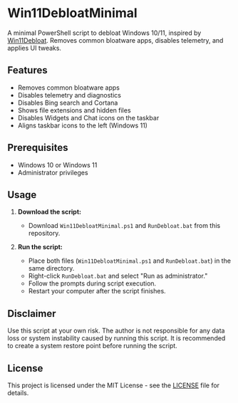 # Win11DebloatMinimal

A minimal PowerShell script to debloat Windows 10/11, inspired by [Win11Debloat](https://github.com/Sycnex/Debloat-Windows-10). Removes common bloatware apps, disables telemetry, and applies UI tweaks.

## Features

-   Removes common bloatware apps
-   Disables telemetry and diagnostics
-   Disables Bing search and Cortana
-   Shows file extensions and hidden files
-   Disables Widgets and Chat icons on the taskbar
-   Aligns taskbar icons to the left (Windows 11)

## Prerequisites

-   Windows 10 or Windows 11
-   Administrator privileges

## Usage

1.  **Download the script:**

    -   Download `Win11DebloatMinimal.ps1` and `RunDebloat.bat` from this repository.

2.  **Run the script:**

    -   Place both files (`Win11DebloatMinimal.ps1` and `RunDebloat.bat`) in the same directory.
    -   Right-click `RunDebloat.bat` and select "Run as administrator."
    -   Follow the prompts during script execution.
    -   Restart your computer after the script finishes.


## Disclaimer

Use this script at your own risk. The author is not responsible for any data loss or system instability caused by running this script. It is recommended to create a system restore point before running the script.

## License

This project is licensed under the MIT License - see the [LICENSE](LICENSE) file for details.

